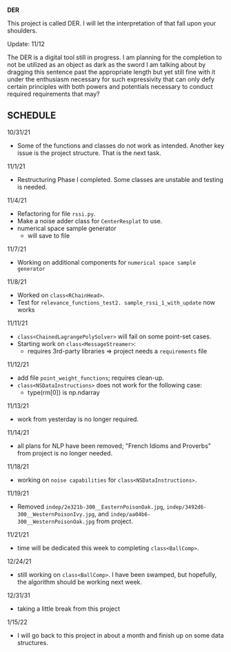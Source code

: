 **DER**

This project is called DER. I will let the interpretation
of that fall upon your shoulders.

Update: 11/12

The DER is a digital tool still in progress. I am planning for the completion to not be utilized as an object as dark as the sword I am talking about by dragging this sentence past the appropriate length but yet still fine with it under the enthusiasm necessary for such expressivity that can only defy certain principles with both powers and potentials necessary to conduct required requirements that may?

SCHEDULE
--------

10/31/21
- Some of the functions and classes do not work as intended. Another key issue is the project structure. That is the next task.

11/1/21
- Restructuring Phase I completed. Some classes are unstable and testing is needed.

11/4/21
- Refactoring for file `rssi.py`.
- Make a noise adder class for `CenterResplat` to use.
- numerical space sample generator
  - will save to file

11/7/21
- Working on additional components for `numerical space sample generator`

11/8/21
- Worked on `class<RChainHead>`.
- Test for `relevance_functions_test2. sample_rssi_1_with_update` now works

11/11/21
- `class<ChainedLagrangePolySolver>` will fail on
some point-set cases.
- Starting work on `class<MessageStreamer>`:
  - requires 3rd-party libraries => project needs a `requirements` file

11/12/21
- add file `point_weight_functions`; requires clean-up.
- `class<NSDataInstructions>` does not work for the following case:
    - type(rm[0]) is np.ndarray

11/13/21
- work from yesterday is no longer required.

11/14/21
- all plans for NLP have been removed; "French Idioms and Proverbs" from project is no longer needed.

11/18/21
- working on `noise capabilities` for `class<NSDataInstructions>`.

11/19/21
- Removed `indep/2e321b-300__EasternPoisonOak.jpg`,
  `indep/3492d6-300__WesternPoisonIvy.jpg`, and `indep/aa04b6-300__WesternPoisonOak.jpg` from project.

11/21/21
- time will be dedicated this week to completing `class<BallComp>`.

12/24/21
- still working on `class<BallComp>`. I have been swamped, but hopefully,
  the algorithm should be working next week.

12/31/31
- taking a little break from this project

1/15/22
- I will go back to this project in about a month and finish up on some data structures.
